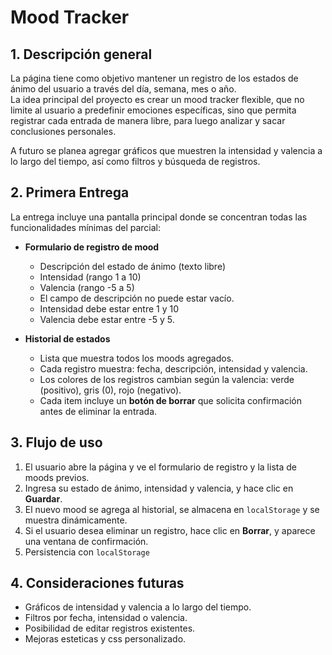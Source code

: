 # Mood Tracker

## 1. Descripción general
La página tiene como objetivo mantener un registro de los estados de ánimo del usuario a través del día, semana, mes o año.  
La idea principal del proyecto es crear un mood tracker flexible, que no limite al usuario a predefinir emociones específicas, sino que permita registrar cada entrada de manera libre, para luego analizar y sacar conclusiones personales.

A futuro se planea agregar gráficos que muestren la intensidad y valencia a lo largo del tiempo, así como filtros y búsqueda de registros.

## 2. Primera Entrega
La entrega incluye una pantalla principal donde se concentran todas las funcionalidades mínimas del parcial:

- **Formulario de registro de mood**
    - Descripción del estado de ánimo (texto libre)
    - Intensidad (rango 1 a 10)
    - Valencia (rango -5 a 5)
    - El campo de descripción no puede estar vacío.
    - Intensidad debe estar entre 1 y 10
    - Valencia debe estar entre -5 y 5.

- **Historial de estados**
  - Lista que muestra todos los moods agregados.
  - Cada registro muestra: fecha, descripción, intensidad y valencia.
  - Los colores de los registros cambian según la valencia: verde (positivo), gris (0), rojo (negativo).
  - Cada item incluye un **botón de borrar** que solicita confirmación antes de eliminar la entrada.

## 3. Flujo de uso
1. El usuario abre la página y ve el formulario de registro y la lista de moods previos.
2. Ingresa su estado de ánimo, intensidad y valencia, y hace clic en **Guardar**.
3. El nuevo mood se agrega al historial, se almacena en `localStorage` y se muestra dinámicamente.
4. Si el usuario desea eliminar un registro, hace clic en **Borrar**, y aparece una ventana de confirmación.
5. Persistencia con `localStorage`

## 4. Consideraciones futuras
- Gráficos de intensidad y valencia a lo largo del tiempo.
- Filtros por fecha, intensidad o valencia.
- Posibilidad de editar registros existentes.
- Mejoras esteticas y css personalizado.
